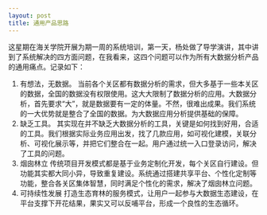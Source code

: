 ```yaml
---
layout: post
title: 通用产品思路
---
```

这星期在海关学院开展为期一周的系统培训，第一天，杨处做了导学演讲，其中讲到了系统解决的四方面问题，在我看来，这四个问题可以作为所有大数据分析产品的通用痛点。记录如下：
1. 有想法，无数据。
当前各个关区都有数据分析的需求，但大多基于一些本关区的数据，全国的数据没有权限使用。这大大限制了数据分析的应用。大数据分析，首先要求“大”，就是数据要有一定的体量。不然，很难出成果。我们系统的一大优势就是整合了全国的数据。为大数据应用分析提供基础的保障。
2. 缺乏工具。
其实现在并不缺乏大数据分析的工具，关键是如何找到好用，合适的工具。我们根据实际业务应用出发，找了几款应用，如可视化建模，关联分析、可视化展示等，并把它们整合在一起。用户通过统一入口登录访问，解决了工具的问题。
3. 烟囱林立
传统项目开发模式都是基于业务定制化开发，每个关区自行建设。但功能其实都大同小异，导致重复建设。系统通过搭建共享平台、个性化定制等功能，整合各关区集体智慧，同时满足个性化的需求，解决了烟囱林立问题。
4. 可持续性发展
打造生态育林的服务模式，让用户一起参与大数据生态建设，在平台支撑下开花结果，果实又可以反哺平台，形成一个良性的生态循环。